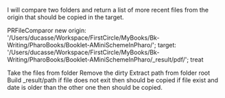 I will compare two folders and return a list of more recent files from the origin that should be copied in the target.


PRFileComparor  new
	origin: '/Users/ducasse/Workspace/FirstCircle/MyBooks/Bk-Writing/PharoBooks/Booklet-AMiniSchemeInPharo/';
	target: '/Users/ducasse/Workspace/FirstCircle/MyBooks/Bk-Writing/PharoBooks/Booklet-AMiniSchemeInPharo/_result/pdf/';
	treat


Take the files from folder
Remove the dirty
Extract path from folder root
Build _result/path
if file does not exit 
then should be copied 
if file exist and date is older than the other one then should be copied.
 


